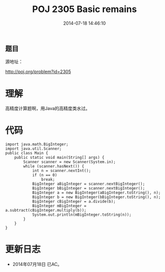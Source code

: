 ﻿---
layout: post
title: POJ 2305 Basic remains
date: 2014-07-18 14:46:10
categories: Exercise
toc: true
---
## 题目
源地址：

http://poj.org/problem?id=2305

# 理解
高精度计算题啊，用Java的高精度类水过。

<!-- more -->

# 代码

```
import java.math.BigInteger;
import java.util.Scanner;
public class Main {
    public static void main(String[] args) {
        Scanner scanner = new Scanner(System.in);
        while (scanner.hasNext()) {
            int n = scanner.nextInt();
            if (n == 0)
                break;
            BigInteger aBigInteger = scanner.nextBigInteger();
            BigInteger bBigInteger = scanner.nextBigInteger();
            BigInteger a = new BigInteger(aBigInteger.toString(), n);
            BigInteger b = new BigInteger(bBigInteger.toString(), n);
            BigInteger cBigInteger = a.divide(b);
            BigInteger mBigInteger = a.subtract(cBigInteger.multiply(b));
            System.out.println(mBigInteger.toString(n));
        }
    }
}

```

# 更新日志
- 2014年07月18日 已AC。